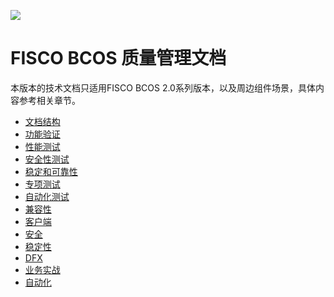 ![](https://github.com/jishitang/FISCO-BCOS-TEST/raw/master/docs/FISCO_BCOS_QM_Logo.svg?sanitize=true)

# FISCO BCOS 质量管理文档

本版本的技术文档只适用FISCO BCOS 2.0系列版本，以及周边组件场景，具体内容参考相关章节。


- [文档结构](https://fisco-bcos-test.readthedocs.io/zh_CN/latest/docs/introduction.html)
- [功能验证](https://fisco-bcos-test.readthedocs.io/zh_CN/latest/docs/what_is_new.html)
- [性能测试](https://fisco-bcos-test.readthedocs.io/zh_CN/latest/docs/change_log/index.html)
- [安全性测试](https://fisco-bcos-test.readthedocs.io/zh_CN/latest/docs/installation.html)
- [稳定和可靠性](https://fisco-bcos-test.readthedocs.io/zh_CN/latest/docs/tutorial/index.html)
- [专项测试](https://fisco-bcos-test.readthedocs.io/zh_CN/latest/docs/manual/index.html)
- [自动化测试](https://fisco-bcos-test.readthedocs.io/zh_CN/latest/docs/enterprise_tools/index.html)
- [兼容性](https://fisco-bcos-test.readthedocs.io/zh_CN/latest/docs/sdk/index.html)
- [客户端](https://fisco-bcos-test.readthedocs.io/zh_CN/latest/docs/browser/browser.html)
- [安全](https://fisco-bcos-test.readthedocs.io/zh_CN/latest/docs/design/index.html)
- [稳定性](https://fisco-bcos-test.readthedocs.io/zh_CN/latest/docs/api.html)
- [DFX](https://fisco-bcos-test.readthedocs.io/zh_CN/latest/docs/faq.html)
- [业务实战](https://fisco-bcos-test.readthedocs.io/zh_CN/latest/docs/community.html)
- [自动化](https://fisco-bcos-test.readthedocs.io/zh_CN/latest/docs/autotest.html)
